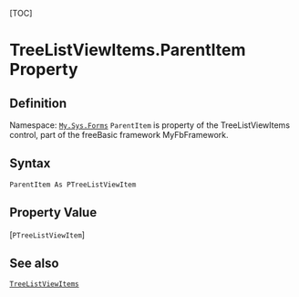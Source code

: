 [TOC]
# TreeListViewItems.ParentItem Property

## Definition
Namespace: [`My.Sys.Forms`](My.Sys.Forms.md)
`ParentItem` is property of the TreeListViewItems control, part of the freeBasic framework MyFbFramework.
## Syntax
```freeBasic
ParentItem As PTreeListViewItem
```
## Property Value
[`PTreeListViewItem`]
## See also
[`TreeListViewItems`](TreeListViewItems.md)
